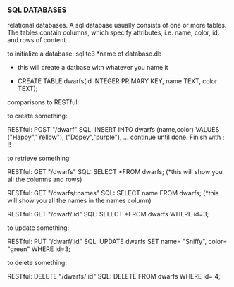 ### SQL DATABASES

relational databases. A sql database usually consists of one or more tables. The tables contain columns, which specify attributes, i.e. name, color, id. and rows of content.

to initialize a database: sqlite3 *name of database.db
  * this will create a datbase with whatever you name it

  * CREATE TABLE dwarfs(id INTEGER PRIMARY KEY, name TEXT, color TEXT);

comparisons to RESTful:

to create something:

RESTful: POST "/dwarf"
SQL: INSERT INTO dwarfs (name,color) VALUES ("Happy","Yellow"), ("Dopey","purple"), ... continue until done. Finish with ; !!

to retrieve something:

RESTful: GET "/dwarfs"
SQL: SELECT *FROM dwarfs; (*this will show you all the columns and rows)

RESTful: GET "/dwarfs/:names"
SQL: SELECT name FROM dwarfs; (*this will show you all the names in the names column)

RESTful: GET "/dwarf/:id"
SQL: SELECT *FROM dwarfs WHERE id=3;

to update something:

RESTful: PUT "/dwarf/:id"
SQL: UPDATE dwarfs SET name= "Sniffy", color= "green" WHERE id=3;

to delete something:

RESTful: DELETE "/dwarfs/:id"
SQL: DELETE FROM dwarfs WHERE id= 4;
